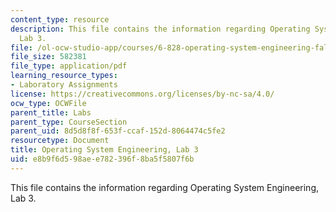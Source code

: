 ```yaml
---
content_type: resource
description: This file contains the information regarding Operating System Engineering,
  Lab 3.
file: /ol-ocw-studio-app/courses/6-828-operating-system-engineering-fall-2012/e8b9f6d598aee782396f8ba5f5807f6b_MIT6_828F12_lab3.pdf
file_size: 582381
file_type: application/pdf
learning_resource_types:
- Laboratory Assignments
license: https://creativecommons.org/licenses/by-nc-sa/4.0/
ocw_type: OCWFile
parent_title: Labs
parent_type: CourseSection
parent_uid: 8d5d8f8f-653f-ccaf-152d-8064474c5fe2
resourcetype: Document
title: Operating System Engineering, Lab 3
uid: e8b9f6d5-98ae-e782-396f-8ba5f5807f6b
---
```

This file contains the information regarding Operating System Engineering, Lab 3.